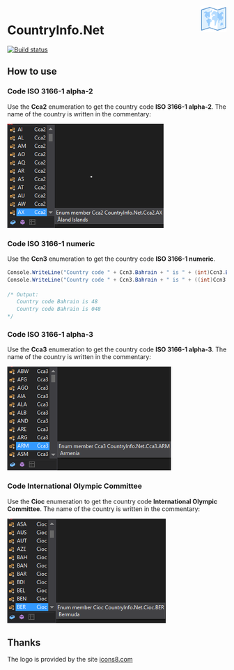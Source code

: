 <img src="Images/Logo/icons8-World_Map_100.png"  alt="logo" title="CountryInfo.Net" align="right" height="60" />

# CountryInfo.Net

[![Build status](https://ci.appveyor.com/api/projects/status/n2vy488de8trq5c5?svg=true)](https://ci.appveyor.com/project/vertigra/countryinfo-net)

## How to use

### Code ISO 3166-1 alpha-2
Use the **Cca2** enumeration to get the country code **ISO 3166-1 alpha-2**. The name of the country is written in the commentary:

![cca2_select_country](Images/Content/cca2_select_country.png)

### Code ISO 3166-1 numeric
Use the **Ccn3** enumeration to get the country code **ISO 3166-1 numeric**.

```c#
Console.WriteLine("Country code " + Ccn3.Bahrain + " is " + (int)Ccn3.Bahrain)
Console.WriteLine("Country code " + Ccn3.Bahrain + " is " + ((int)Ccn3.Bahrain).ToString("000"));

/* Output:
   Country code Bahrain is 48
   Country code Bahrain is 048
*/

```

### Code ISO 3166-1 alpha-3
Use the **Cca3** enumeration to get the country code **ISO 3166-1 alpha-3**. The name of the country is written in the commentary:

![cca3_select_country](Images/Content/cca3_select_country.png)

### Code International Olympic Committee
Use the **Cioc** enumeration to get the country code **International Olympic Committee**. The name of the country is written in the commentary:

![cca3_select_country](Images/Content/Cioc_select_country.png)

## Thanks

The logo is provided by the site [icons8.com](https://icons8.com/)
